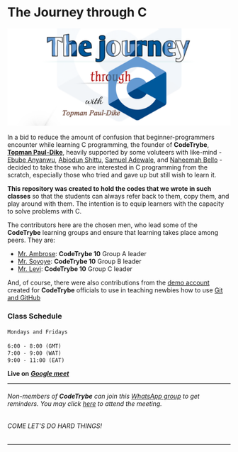# The Journey through C
![Banner-The_journey_through_C-with_Topman_Paul-Dike](https://github.com/tpauldike/rough_work/blob/main/screenshots/Cohort-10_and_C%20(Banner).png)

In a bid to reduce the amount of confusion that beginner-programmers encounter while learning C programming, the founder of **CodeTrybe**, [**Topman Paul-Dike**](https://github.com/tpauldike), heavily supported by some voluteers with like-mind - [Ebube Anyanwu](https://githib.com/ebu-be), [Abiodun Shittu](https://github.com/Abiodun-Shittu), [Samuel Adewale](https://github.com/Samfrodo9), and [Naheemah Bello](https://github.com/NaheemahBello) - decided to take those who are interested in C programming from the scratch, especially those who tried and gave up but still wish to learn it.

**This repository was created to hold the codes that we wrote in such classes** so that the students can always refer back to them, copy them, and play around with them. The intention is to equip learners with the capacity to solve problems with C.

The contributors here are the chosen men, who lead some of the **CodeTrybe** learning  groups and ensure that learning takes place among peers. They are:
- [Mr. Ambrose](https://github.com/Ambyzhale): **CodeTrybe 10** Group A leader
- [Mr. Soyoye](https://github.com/Odeqku): **CodeTrybe 10** Group B leader
- [Mr. Levi](https://github.com/levoski1): **CodeTrybe 10** Group C leader

And, of course, there were also contributions from the [demo account](https://github.com/codetrybe) created for **CodeTrybe** officials to use in teaching newbies how to use <u>Git and GitHub</u>

### Class Schedule
```
Mondays and Fridays

6:00 - 8:00 (GMT)
7:00 - 9:00 (WAT)
9:00 - 11:00 (EAT)
```
**Live on** [***Google meet***](http://meet.google.com/qii-wjoz-tte)

-----
###### Non-members of **CodeTrybe** can join this [WhatsApp group](https://chat.whatsapp.com/EIDan9CzMq7Ag6qJBTXh8F) to get reminders. You may click [here](http://meet.google.com/qii-wjoz-tte) to attend the meeting.
###### COME LET'S DO HARD THINGS!

-----
